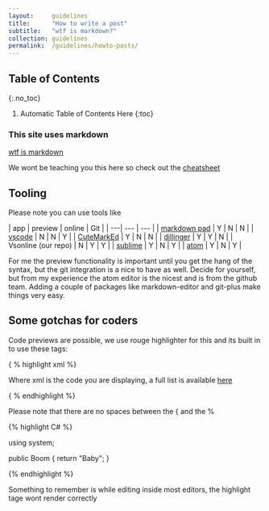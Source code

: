 ```yaml
---
layout:     guidelines
title:      "How to write a post"
subtitle:   "wtf is markdown?"
collection: guidelines
permalink:  /guidelines/howto-posts/
---
```


## Table of Contents
{:.no_toc}

1. Automatic Table of Contents Here
{:toc}


### This site uses markdown

[wtf is markdown](https://en.wikipedia.org/wiki/Markdown)

We wont be teaching you this here so check out the [cheatsheet](https://github.com/adam-p/markdown-here/wiki/Markdown-Cheatsheet)

## Tooling

Please note you can use tools like

| app | preview | online | Git |
| ---| --- | --- |
| [markdown pad](http://markdownpad.com/) | Y | N | N |
| [vscode](https://code.visualstudio.com/) | N | N | Y |
| [CuteMarkEd](https://cloose.github.io/CuteMarkEd/) | Y | N | N |
| [dillinger](http://dillinger.io/) | Y | Y | N |
| Vsonline (our repo) | N | Y | Y |
| [sublime](https://www.sublimetext.com/) | Y | N | Y |
| [atom](https://atom.io/) | Y | N | Y |

For me the preview functionality is important until you get the hang of the syntax, but the git integration is a nice to have as well.
Decide for yourself, but from my experience the atom editor is the nicest and is from the github team. Adding a couple of packages like markdown-editor and git-plus make things very easy.



## Some gotchas for coders

Code previews are possible, we use rouge highlighter for this and its built in to use these tags:

{ % highlight xml %}

Where xml is the code you are displaying, a full list is available [here](http://rouge.jneen.net/)

{ % endhighlight %}

Please note that there are no spaces between the { and the %

{% highlight C# %}

using system;

public Boom
{
    return "Baby";
}

{% endhighlight %}

Something to remember is while editing inside most editors, the highlight tage wont render correctly
